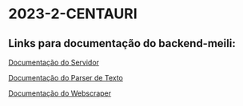 # 2023-2-CENTAURI


## Links para documentação do backend-meili:
[Documentação do Servidor](https://fga0138-mds-ajax.github.io/2023-2-CENTAURI/backend-meili/actix_server/index.html)

[Documentação do Parser de Texto](https://fga0138-mds-ajax.github.io/2023-2-CENTAURI/backend-meili/document_parser/index.html)

[Documentação do Webscraper](https://fga0138-mds-ajax.github.io/2023-2-CENTAURI/backend-meili/webscraper/index.html)
